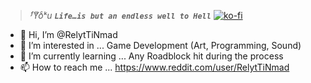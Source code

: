 > *ᶠYͧoͨᵏu*
***```Life…is but an endless well to Hell```*** 
[![ko-fi](https://ko-fi.com/img/githubbutton_sm.svg)](https://ko-fi.com/D1D811UAU9)

- 👋 Hi, I’m @RelytTiNmad
- 👀 I’m interested in ... Game Development (Art, Programming, Sound)
- 🌱 I’m currently learning ... Any Roadblock hit during the process
- 📫 How to reach me ... https://www.reddit.com/user/RelytTiNmad

<!---
RelytTiNmad/RelytTiNmad is a ✨ special ✨ repository because its `README.md` (this file) appears on your GitHub profile.
You can click the Preview link to take a look at your changes.
--->

